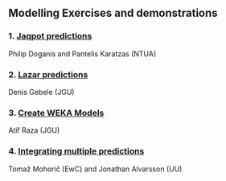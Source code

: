 ## Modelling Exercises and demonstrations
  

### 1. [Jaqpot predictions](https://github.com/OpenRiskNet/workshop/blob/master/ModelRX/Blood-brain%20barrier%20-%20Jaqpot/Jaqpot.md)
Philip Doganis and Pantelis Karatzas (NTUA)


### 2. [Lazar predictions](https://github.com/OpenRiskNet/workshop/blob/master/ModelRX/Blood-brain%20barrier%20-%20Lazar/Lazar.md)
Denis Gebele (JGU)


### 3. [Create WEKA Models](https://github.com/OpenRiskNet/workshop/blob/master/ModelRX/Blood-brain%20barrier%20-%20Weka/weka.md)
Atif Raza (JGU)
  

### 4. [Integrating multiple predictions](Blood-brain%20barrier%20-%20Consensus/Readme.md)
Tomaž Mohorič (EwC) and Jonathan Alvarsson (UU)
